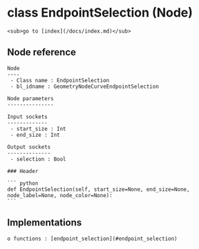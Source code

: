 # class EndpointSelection (Node)

    <sub>go to [index](/docs/index.md)</sub>
    
## Node reference

    Node
    ----
     - Class name : EndpointSelection
     - bl_idname : GeometryNodeCurveEndpointSelection
    
    Node parameters
    ---------------
    
    Input sockets
    -------------
     - start_size : Int
     - end_size : Int
    
    Output sockets
    --------------
     - selection : Bool
    
    ### Header

    ``` python
    def EndpointSelection(self, start_size=None, end_size=None, node_label=None, node_color=None):
    ```
    
## Implementations

    o functions : [endpoint_selection](#endpoint_selection)
    
    